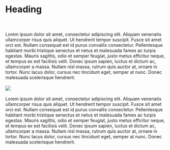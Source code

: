 # Heading

<br />
<br />
Lorem ipsum dolor sit amet, consectetur adipiscing elit. Aliquam venenatis ullamcorper risus quis
aliquet. Ut hendrerit tempor suscipit. Fusce sit amet orci est. Nullam consequat est id purus
convallis consectetur. Pellentesque habitant morbi tristique senectus et netus et malesuada fames ac
turpis egestas. Mauris sagittis, odio et semper feugiat, justo metus efficitur neque, et tempus ex
est facilisis velit. Donec ipsum sapien, luctus et dictum ac, ullamcorper a massa. Nullam nisl
massa, rutrum quis auctor at, ornare in tortor. Nunc lacus dolor, cursus nec tincidunt eget, semper
at nunc. Donec malesuada scelerisque hendrerit.
<br />
<br />
<img src="/image/raw/c7894bf1-ed6f-440c-811e-1f279d5de102">
<br />
<br />
Lorem ipsum dolor sit amet, consectetur adipiscing elit. Aliquam venenatis ullamcorper risus quis
aliquet. Ut hendrerit tempor suscipit. Fusce sit amet orci est. Nullam consequat est id purus
convallis consectetur. Pellentesque habitant morbi tristique senectus et netus et malesuada fames ac
turpis egestas. Mauris sagittis, odio et semper feugiat, justo metus efficitur neque, et tempus ex
est facilisis velit. Donec ipsum sapien, luctus et dictum ac, ullamcorper a massa. Nullam nisl
massa, rutrum quis auctor at, ornare in tortor. Nunc lacus dolor, cursus nec tincidunt eget, semper
at nunc. Donec malesuada scelerisque hendrerit.
